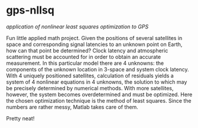 # gps-nllsq
  *application of nonlinear least squares optimization to GPS*

Fun little applied math project. Given the positions of several satellites in space and corresponding signal latencies
to an unknown point on Earth, how can that point be determined? Clock latency and atmospheric scattering must be accounted
for in order to obtain an accurate measurement. In this particular model there are 4 unknowns: the components of the
unknown location in 3-space and system clock latency. With 4 uniquely positioned satellites, calculation of residuals
yields a system of 4 nonlinear equations in 4 unknowns, the solution to which may be precisely determined by numerical
methods. With more satellites, however, the system becomes overdetermined and must be optimized. Here the chosen
optimization technique is the method of least squares. Since the numbers are rather messy, Matlab takes care of them.

Pretty neat!
